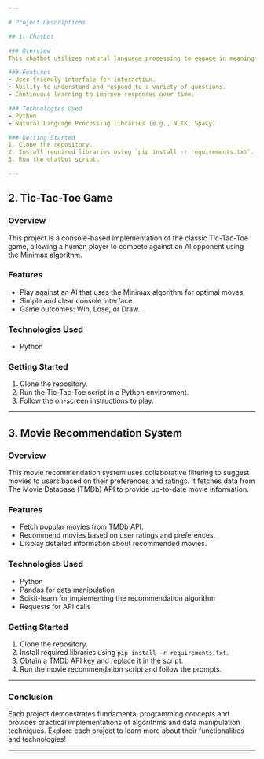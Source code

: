 ```yaml
---

# Project Descriptions

## 1. Chatbot

### Overview
This chatbot utilizes natural language processing to engage in meaningful conversations with users. It can respond to various queries, provide information, and assist users in finding the answers they need.

### Features
- User-friendly interface for interaction.
- Ability to understand and respond to a variety of questions.
- Continuous learning to improve responses over time.

### Technologies Used
- Python
- Natural Language Processing libraries (e.g., NLTK, SpaCy)

### Getting Started
1. Clone the repository.
2. Install required libraries using `pip install -r requirements.txt`.
3. Run the chatbot script.

---
```


## 2. Tic-Tac-Toe Game

### Overview
This project is a console-based implementation of the classic Tic-Tac-Toe game, allowing a human player to compete against an AI opponent using the Minimax algorithm.

### Features
- Play against an AI that uses the Minimax algorithm for optimal moves.
- Simple and clear console interface.
- Game outcomes: Win, Lose, or Draw.

### Technologies Used
- Python

### Getting Started
1. Clone the repository.
2. Run the Tic-Tac-Toe script in a Python environment.
3. Follow the on-screen instructions to play.

---

## 3. Movie Recommendation System

### Overview
This movie recommendation system uses collaborative filtering to suggest movies to users based on their preferences and ratings. It fetches data from The Movie Database (TMDb) API to provide up-to-date movie information.

### Features
- Fetch popular movies from TMDb API.
- Recommend movies based on user ratings and preferences.
- Display detailed information about recommended movies.

### Technologies Used
- Python
- Pandas for data manipulation
- Scikit-learn for implementing the recommendation algorithm
- Requests for API calls

### Getting Started
1. Clone the repository.
2. Install required libraries using `pip install -r requirements.txt`.
3. Obtain a TMDb API key and replace it in the script.
4. Run the movie recommendation script and follow the prompts.

---

### Conclusion
Each project demonstrates fundamental programming concepts and provides practical implementations of algorithms and data manipulation techniques. Explore each project to learn more about their functionalities and technologies!

--- 

